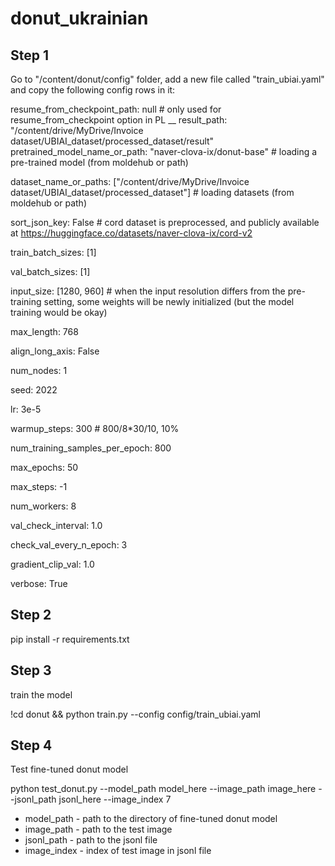 # donut_ukrainian

## Step 1

Go to "/content/donut/config" folder, add a new file called "train_ubiai.yaml" and copy the following config rows in it:

resume_from_checkpoint_path: null # only used for resume_from_checkpoint option in PL __
result_path: "/content/drive/MyDrive/Invoice dataset/UBIAI_dataset/processed_dataset/result"
pretrained_model_name_or_path: "naver-clova-ix/donut-base" # loading a pre-trained model (from moldehub or path)

dataset_name_or_paths: ["/content/drive/MyDrive/Invoice dataset/UBIAI_dataset/processed_dataset"] # loading datasets (from moldehub or path)

sort_json_key: False # cord dataset is preprocessed, and publicly available at https://huggingface.co/datasets/naver-clova-ix/cord-v2

train_batch_sizes: [1]

val_batch_sizes: [1]

input_size: [1280, 960] # when the input resolution differs from the pre-training setting, some weights will be newly initialized (but the model training would be okay)

max_length: 768

align_long_axis: False

num_nodes: 1

seed: 2022

lr: 3e-5

warmup_steps: 300 # 800/8*30/10, 10%

num_training_samples_per_epoch: 800

max_epochs: 50

max_steps: -1

num_workers: 8

val_check_interval: 1.0

check_val_every_n_epoch: 3

gradient_clip_val: 1.0

verbose: True

## Step 2

pip install -r requirements.txt

## Step 3

train the model

!cd donut && python train.py --config config/train_ubiai.yaml

## Step 4

Test fine-tuned donut model

python test_donut.py --model_path model_here --image_path image_here --jsonl_path jsonl_here --image_index 7

- model_path - path to the directory of fine-tuned donut model
- image_path - path to the test image
- jsonl_path - path to the jsonl file
- image_index - index of test image in jsonl file
